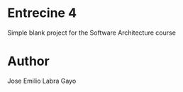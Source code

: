 Entrecine 4
===========

Simple blank project for the Software Architecture course

Author
======
Jose Emilio Labra Gayo